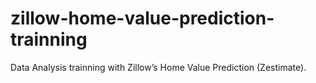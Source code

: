 # zillow-home-value-prediction-trainning
Data Analysis trainning with Zillow’s Home Value Prediction (Zestimate).
